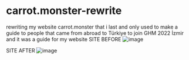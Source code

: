 # carrot.monster-rewrite
rewriting my website carrot.monster that i last and only used to make a guide to people that came from abroad to Türkiye to join GHM 2022 İzmir and it was a guide for my website
SITE BEFORE
![image](https://github.com/user-attachments/assets/4fcdb4ab-ba6e-4aff-a46f-22603f7695c8)


SITE AFTER
![image](https://github.com/user-attachments/assets/096392eb-f889-4167-82db-eac8058c664e)
